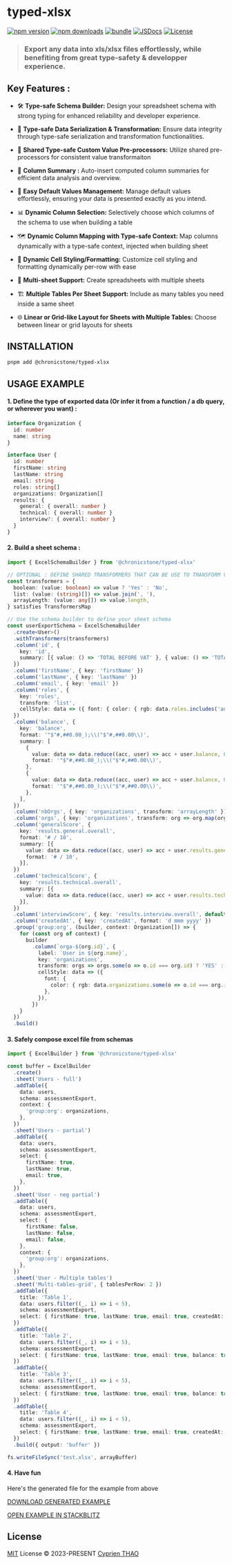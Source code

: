 # typed-xlsx

[![npm version][npm-version-src]][npm-version-href]
[![npm downloads][npm-downloads-src]][npm-downloads-href]
[![bundle][bundle-src]][bundle-href]
[![JSDocs][jsdocs-src]][jsdocs-href]
[![License][license-src]][license-href]


> ### **Export any data into xls/xlsx files effortlessly, while benefiting from great type-safety & developper experience.**

## Key Features :

- 🛠 **Type-safe Schema Builder:** Design your spreadsheet schema with strong typing for enhanced reliability and developer experience.
  
- 🔄 **Type-safe Data Serialization & Transformation:** Ensure data integrity through type-safe serialization and transformation functionalities.
  
- 🔧 **Shared Type-safe Custom Value Pre-processors:** Utilize shared pre-processors for consistent value transformaiton
- 🧮 **Column Summary :** Auto-insert computed column summaries for efficient data analysis and overview.
- 🎯 **Easy Default Values Management:** Manage default values effortlessly, ensuring your data is presented exactly as you intend.
- 📊 **Dynamic Column Selection:** Selectively choose which columns of the schema to use when building a table
- 🗺️ **Dynamic Column Mapping with Type-safe Context:** Map columns dynamically with a type-safe context, injected when building sheet
- 🎨 **Dynamic Cell Styling/Formatting:** Customize cell styling and formatting dynamically per-row with ease
- 📑 **Multi-sheet Support:** Create spreadsheets with multiple sheets
- 🏗️ **Multiple Tables Per Sheet Support:** Include as many tables you need inside a same sheet
- 🌐 **Linear or Grid-like Layout for Sheets with Multiple Tables:** Choose between linear or grid layouts for sheets

## INSTALLATION
```bash
pnpm add @chronicstone/typed-xlsx
```

## USAGE EXAMPLE

#### 1. Define the type of exported data (Or infer it from a function / a db query, or wherever you want) :
```ts
interface Organization {
  id: number
  name: string
}

interface User {
  id: number
  firstName: string
  lastName: string
  email: string
  roles: string[]
  organizations: Organization[]
  results: {
    general: { overall: number }
    technical: { overall: number }
    interview?: { overall: number }
  }
}
```

#### 2. Build a sheet schema :
```ts
import { ExcelSchemaBuilder } from '@chronicstone/typed-xlsx'

// OPTIONAL : DEFINE SHARED TRANSFORMERS THAT CAN BE USE TO TRANSFORM VALUE INSERTED INTO A CELL
const transformers = {
  boolean: (value: boolean) => value ? 'Yes' : 'No',
  list: (value: (string)[]) => value.join(', '),
  arrayLength: (value: any[]) => value.length,
} satisfies TransformersMap

// Use the schema builder to define your sheet schema
const userExportSchema = ExcelSchemaBuilder
  .create<User>()
  .withTransformers(transformers)
  .column('id', {
    key: 'id',
    summary: [{ value: () => 'TOTAL BEFORE VAT' }, { value: () => 'TOTAL' }],
  })
  .column('firstName', { key: 'firstName' })
  .column('lastName', { key: 'lastName' })
  .column('email', { key: 'email' })
  .column('roles', {
    key: 'roles',
    transform: 'list',
    cellStyle: data => ({ font: { color: { rgb: data.roles.includes('admin') ? 'd10808' : undefined } } }),
  })
  .column('balance', {
    key: 'balance',
    format: '"$"#,##0.00_);\\("$"#,##0.00\\)',
    summary: [
      {
        value: data => data.reduce((acc, user) => acc + user.balance, 0),
        format: '"$"#,##0.00_);\\("$"#,##0.00\\)',
      },
      {
        value: data => data.reduce((acc, user) => acc + user.balance, 0) * 1.2,
        format: '"$"#,##0.00_);\\("$"#,##0.00\\)',
      },
    ],
  })
  .column('nbOrgs', { key: 'organizations', transform: 'arrayLength' })
  .column('orgs', { key: 'organizations', transform: org => org.map(org => org.name).join(', ') })
  .column('generalScore', {
    key: 'results.general.overall',
    format: '# / 10',
    summary: [{
      value: data => data.reduce((acc, user) => acc + user.results.general.overall, 0) / data.length,
      format: '# / 10',
    }],
  })
  .column('technicalScore', {
    key: 'results.technical.overall',
    summary: [{
      value: data => data.reduce((acc, user) => acc + user.results.technical.overall, 0) / data.length,
    }],
  })
  .column('interviewScore', { key: 'results.interview.overall', default: 'N/A' })
  .column('createdAt', { key: 'createdAt', format: 'd mmm yyyy' })
  .group('group:org', (builder, context: Organization[]) => {
    for (const org of context) {
      builder
        .column(`orga-${org.id}`, {
          label: `User in ${org.name}`,
          key: 'organizations',
          transform: orgs => orgs.some(o => o.id === org.id) ? 'YES' : 'NO',
          cellStyle: data => ({
            font: {
              color: { rgb: data.organizations.some(o => o.id === org.id) ? '61eb34' : 'd10808' },
            },
          }),
        })
    }
  })
  .build()
```

#### 3. Safely compose excel file from schemas

```ts
import { ExcelBuilder } from '@chronicstone/typed-xlsx'

const buffer = ExcelBuilder
  .create()
  .sheet('Users - full')
  .addTable({
    data: users,
    schema: assessmentExport,
    context: {
      'group:org': organizations,
    },
  })
  .sheet('Users - partial')
  .addTable({
    data: users,
    schema: assessmentExport,
    select: {
      firstName: true,
      lastName: true,
      email: true,
    },
  })
  .sheet('User - neg partial')
  .addTable({
    data: users,
    schema: assessmentExport,
    select: {
      firstName: false,
      lastName: false,
      email: false,
    },
    context: {
      'group:org': organizations,
    },
  })
  .sheet('User - Multiple tables')
  .sheet('Multi-tables-grid', { tablesPerRow: 2 })
  .addTable({
    title: 'Table 1',
    data: users.filter((_, i) => i < 5),
    schema: assessmentExport,
    select: { firstName: true, lastName: true, email: true, createdAt: true },
  })
  .addTable({
    title: 'Table 2',
    data: users.filter((_, i) => i < 5),
    schema: assessmentExport,
    select: { firstName: true, lastName: true, email: true, balance: true },
  })
  .addTable({
    title: 'Table 3',
    data: users.filter((_, i) => i < 5),
    schema: assessmentExport,
    select: { firstName: true, lastName: true, email: true, balance: true },
  })
  .addTable({
    title: 'Table 4',
    data: users.filter((_, i) => i < 5),
    schema: assessmentExport,
    select: { firstName: true, lastName: true, email: true, createdAt: true },
  })
  .build({ output: 'buffer' })

fs.writeFileSync('test.xlsx', arrayBuffer)
```

#### 4. Have fun

Here's the generated file for the example from above

[DOWNLOAD GENERATED EXAMPLE](https://github.com/ChronicStone/typed-xlsx/blob/main/example.xlsx)

[OPEN EXAMPLE IN STACKBLITZ](https://stackblitz.com/edit/typescript-cvt29j?file=index.ts)


## License

[MIT](./LICENSE) License © 2023-PRESENT [Cyprien THAO](https://github.com/ChronicStone)


<!-- Badges -->

[npm-version-src]: https://img.shields.io/npm/v/@chronicstone/typed-xlsx?style=flat&colorA=080f12&colorB=1fa669
[npm-version-href]: https://npmjs.com/package/@chronicstone/typed-xlsx
[npm-downloads-src]: https://img.shields.io/npm/dm/@chronicstone/typed-xlsx?style=flat&colorA=080f12&colorB=1fa669
[npm-downloads-href]: https://npmjs.com/package/@chronicstone/typed-xlsx
[bundle-src]: https://img.shields.io/bundlephobia/minzip/@chronicstone/typed-xlsx?style=flat&colorA=080f12&colorB=1fa669&label=minzip
[bundle-href]: https://bundlephobia.com/result?p=@chronicstone/typed-xlsx
[license-src]: https://img.shields.io/github/ChronicStone/typed-xlsx.svg?style=flat&colorA=080f12&colorB=1fa669
[license-href]: https://github.com/ChronicStone/typed-xlsx/blob/main/LICENSE
[jsdocs-src]: https://img.shields.io/badge/jsdocs-reference-080f12?style=flat&colorA=080f12&colorB=1fa669
[jsdocs-href]: https://www.jsdocs.io/package/@chronicstone/typed-xlsx
